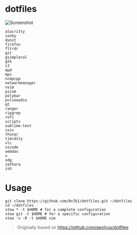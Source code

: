 # dotfiles

![Screenshot](_images/2020-08-03_130926.png)

```
alacritty
conky
dunst
firefox
fltrdr
git
gsimplecal
gtk
i3
mpd
mpv
ncmpcpp
networkmanager
nvim
picom
polybar
pulseaudio
qt
ranger
ripgrep
rofi
scripts
sublime-text
sxiv
thunar
timidity
vlc
vscode
webdav
x
xdg
zathura
zsh
```

# Usage
```
git clone https://github.com/0x7b1/dotfiles.git ~/dotfiles
cd ~/dotfiles
stow * -t $HOME # for a complete configuration
stow git -t $HOME # for a specific configuration
stow -v -R -t $HOME vim
```

> Originally based on https://github.com/aeolyus/dotfiles
